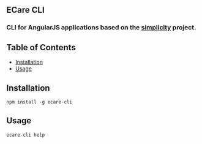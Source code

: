 ## ECare CLI
### CLI for AngularJS applications based on the [simplicity](https://github.com/vodafone-germany/simplicity) project.
## Table of Contents

* [Installation](#installation)
* [Usage](#usage)

## Installation
```
npm install -g ecare-cli
```

## Usage

```
ecare-cli help
```